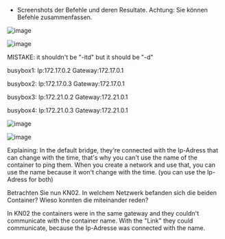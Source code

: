 - Screenshots der Befehle und deren Resultate. Achtung: Sie können Befehle zusammenfassen.

![image](https://github.com/auroragjemaj/m347/assets/112400886/98f2a480-f837-4e0a-b919-3df231f1c98f)

![image](https://github.com/auroragjemaj/m347/assets/112400886/a35edcf2-d7f3-49a3-96ee-3c4f3e5251c8)

MISTAKE: it shouldn't be "-itd" but it should be "-d"

busybox1:
Ip:172.17.0.2
Gateway:172.17.0.1


busybox2:
Ip:172.17.0.3
Gateway:172.17.0.1


busybox3:
Ip:172.21.0.2
Gateway:172.21.0.1


busybox4:
Ip:172.21.0.3
Gateway:172.21.0.1


![image](https://github.com/auroragjemaj/m347/assets/112400886/6f42c97d-8c64-4d72-9db4-ceb4311e5643)

![image](https://github.com/auroragjemaj/m347/assets/112400886/f98cb9a3-6c87-4c7c-8f2e-8d2136bf831c)



Explaining: In the default bridge, they're connected with the Ip-Adress that can change with the time, that's why you can't use the name of the container to ping them.
When you create a network and use that, you can use the name because it won't change with the time.
(you can use the Ip-Adress for both)


Betrachten Sie nun KN02.
In welchem Netzwerk befanden sich die beiden Container?
Wieso konnten die miteinander reden?

In KN02 the containers were in the same gateway and they couldn't communicate with the container name. With the "Link" they could communicate, 
because the Ip-Adresse was connected with the name.

